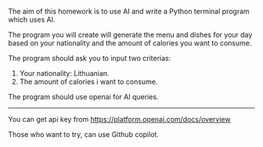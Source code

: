 
The aim of this homework is to use AI and write a Python terminal program which uses AI.

The program you will create will generate the menu and dishes for your day based on your nationality and the amount of calories you want to consume.

The program should ask you to input two criterias:

1. Your nationality: Lithuanian.
2. The amount of calories i want to consume.

The program should use openai for AI queries.

-------------------------------------------------

You can get api key from https://platform.openai.com/docs/overview

Those who want to try, can use Github copilot.

